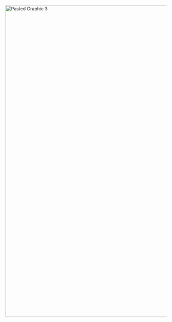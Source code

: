 <img width="971" alt="Pasted Graphic 3" src="https://github.com/user-attachments/assets/f8eed563-ba97-48e5-9802-6e4edc56472f" />

